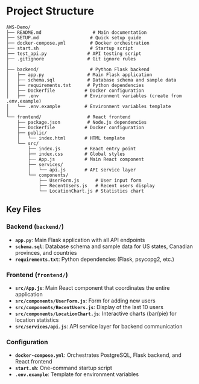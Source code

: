 # Project Structure

```
AWS-Demo/
├── README.md                   # Main documentation
├── SETUP.md                   # Quick setup guide
├── docker-compose.yml         # Docker orchestration
├── start.sh                   # Startup script
├── test_api.py               # API testing script
├── .gitignore                # Git ignore rules
│
├── backend/                   # Python Flask backend
│   ├── app.py                # Main Flask application
│   ├── schema.sql            # Database schema and sample data
│   ├── requirements.txt      # Python dependencies
│   ├── Dockerfile           # Docker configuration
│   ├── .env                 # Environment variables (create from .env.example)
│   └── .env.example         # Environment variables template
│
└── frontend/                 # React frontend
    ├── package.json          # Node.js dependencies
    ├── Dockerfile           # Docker configuration
    ├── public/
    │   └── index.html       # HTML template
    └── src/
        ├── index.js         # React entry point
        ├── index.css        # Global styles
        ├── App.js           # Main React component
        ├── services/
        │   └── api.js       # API service layer
        └── components/
            ├── UserForm.js      # User input form
            ├── RecentUsers.js   # Recent users display
            └── LocationChart.js # Statistics chart
```

## Key Files

### Backend (`backend/`)
- **`app.py`**: Main Flask application with all API endpoints
- **`schema.sql`**: Database schema and sample data for US states, Canadian provinces, and countries
- **`requirements.txt`**: Python dependencies (Flask, psycopg2, etc.)

### Frontend (`frontend/`)
- **`src/App.js`**: Main React component that coordinates the entire application
- **`src/components/UserForm.js`**: Form for adding new users
- **`src/components/RecentUsers.js`**: Display of the last 10 users
- **`src/components/LocationChart.js`**: Interactive charts (bar/pie) for location statistics
- **`src/services/api.js`**: API service layer for backend communication

### Configuration
- **`docker-compose.yml`**: Orchestrates PostgreSQL, Flask backend, and React frontend
- **`start.sh`**: One-command startup script
- **`.env.example`**: Template for environment variables
